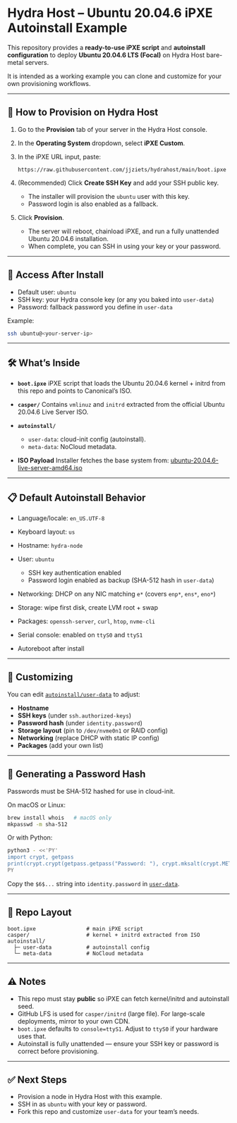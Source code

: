 # Hydra Host – Ubuntu 20.04.6 iPXE Autoinstall Example

This repository provides a **ready-to-use iPXE script** and **autoinstall configuration** to deploy **Ubuntu 20.04.6 LTS (Focal)** on Hydra Host bare-metal servers.

It is intended as a working example you can clone and customize for your own provisioning workflows.

---

## 🚀 How to Provision on Hydra Host

1. Go to the **Provision** tab of your server in the Hydra Host console.

2. In the **Operating System** dropdown, select **iPXE Custom**.

3. In the iPXE URL input, paste:

   ```
   https://raw.githubusercontent.com/jjziets/hydrahost/main/boot.ipxe
   ```

4. (Recommended) Click **Create SSH Key** and add your SSH public key.

   * The installer will provision the `ubuntu` user with this key.
   * Password login is also enabled as a fallback.

5. Click **Provision**.

   * The server will reboot, chainload iPXE, and run a fully unattended Ubuntu 20.04.6 installation.
   * When complete, you can SSH in using your key or your password.

---

## 🔑 Access After Install

* Default user: `ubuntu`
* SSH key: your Hydra console key (or any you baked into `user-data`)
* Password: fallback password you define in `user-data`

Example:

```bash
ssh ubuntu@<your-server-ip>
```

---

## 🛠️ What’s Inside

* **`boot.ipxe`**
  iPXE script that loads the Ubuntu 20.04.6 kernel + initrd from this repo and points to Canonical’s ISO.

* **`casper/`**
  Contains `vmlinuz` and `initrd` extracted from the official Ubuntu 20.04.6 Live Server ISO.

* **`autoinstall/`**

  * `user-data`: cloud-init config (autoinstall).
  * `meta-data`: NoCloud metadata.

* **ISO Payload**
  Installer fetches the base system from:
  [ubuntu-20.04.6-live-server-amd64.iso](https://releases.ubuntu.com/focal/ubuntu-20.04.6-live-server-amd64.iso)

---

## 📋 Default Autoinstall Behavior

* Language/locale: `en_US.UTF-8`
* Keyboard layout: `us`
* Hostname: `hydra-node`
* User: `ubuntu`

  * SSH key authentication enabled
  * Password login enabled as backup (SHA-512 hash in `user-data`)
* Networking: DHCP on any NIC matching `e*` (covers `enp*`, `ens*`, `eno*`)
* Storage: wipe first disk, create LVM root + swap
* Packages: `openssh-server`, `curl`, `htop`, `nvme-cli`
* Serial console: enabled on `ttyS0` and `ttyS1`
* Autoreboot after install

---

## 📝 Customizing

You can edit [`autoinstall/user-data`](autoinstall/user-data) to adjust:

* **Hostname**
* **SSH keys** (under `ssh.authorized-keys`)
* **Password hash** (under `identity.password`)
* **Storage layout** (pin to `/dev/nvme0n1` or RAID config)
* **Networking** (replace DHCP with static IP config)
* **Packages** (add your own list)

---

## 🔑 Generating a Password Hash

Passwords must be SHA-512 hashed for use in cloud-init.

On macOS or Linux:

```bash
brew install whois   # macOS only
mkpasswd -m sha-512
```

Or with Python:

```bash
python3 - <<'PY'
import crypt, getpass
print(crypt.crypt(getpass.getpass("Password: "), crypt.mksalt(crypt.METHOD_SHA512)))
PY
```

Copy the `$6$...` string into `identity.password` in [`user-data`](autoinstall/user-data).

---

## 📂 Repo Layout

```
boot.ipxe                # main iPXE script
casper/                  # kernel + initrd extracted from ISO
autoinstall/
  ├─ user-data           # autoinstall config
  └─ meta-data           # NoCloud metadata
```

---

## ⚠️ Notes

* This repo must stay **public** so iPXE can fetch kernel/initrd and autoinstall seed.
* GitHub LFS is used for `casper/initrd` (large file). For large-scale deployments, mirror to your own CDN.
* `boot.ipxe` defaults to `console=ttyS1`. Adjust to `ttyS0` if your hardware uses that.
* Autoinstall is fully unattended — ensure your SSH key or password is correct before provisioning.

---

## ✅ Next Steps

* Provision a node in Hydra Host with this example.
* SSH in as `ubuntu` with your key or password.
* Fork this repo and customize `user-data` for your team’s needs.

